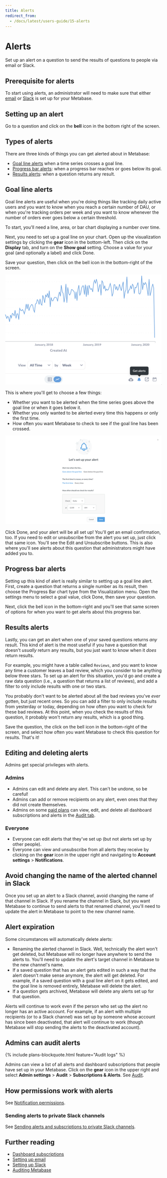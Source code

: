```yaml
---
title: Alerts
redirect_from:
  - /docs/latest/users-guide/15-alerts
---
```


# Alerts

Set up an alert on a question to send the results of questions to people via email or Slack.

## Prerequisite for alerts

To start using alerts, an administrator will need to make sure that either [email](../../configuring-metabase/email.md) or [Slack](../../configuring-metabase/slack.md) is set up for your Metabase.

## Setting up an alert

Go to a question and click on the **bell** icon in the bottom right of the screen.

## Types of alerts

There are three kinds of things you can get alerted about in Metabase:

- [Goal line alerts](#goal-line-alerts) when a time series crosses a goal line.
- [Progress bar alerts](#progress-bar-alerts): when a progress bar reaches or goes below its goal.
- [Results alerts](#results-alerts): when a question returns any result.

## Goal line alerts

Goal line alerts are useful when you're doing things like tracking daily active users and you want to know when you reach a certain number of DAU, or when you're tracking orders per week and you want to know whenever the number of orders ever goes below a certain threshold.

To start, you'll need a line, area, or bar chart displaying a number over time.

Next, you need to set up a goal line on your chart. Open up the visualization settings by clicking the **gear** icon in the bottom-left. Then click on the **Display** tab, and turn on the **Show goal** setting. Choose a value for your goal (and optionally a label) and click Done.

Save your question, then click on the bell icon in the bottom-right of the screen.

![Get alerts](../images/get-alerts-about-this.png)

This is where you'll get to choose a few things:

- Whether you want to be alerted when the time series goes above the goal line or when it goes below it.
- Whether you only wanted to be alerted every time this happens or only the first time.
- How often you want Metabase to check to see if the goal line has been crossed.

![Goal line alert options](../images/goal-line-options.png)

Click Done, and your alert will be all set up! You'll get an email confirmation, too. If you need to edit or unsubscribe from the alert you set up, just click that same icon. You'll see the Edit and Unsubscribe buttons. This is also where you'll see alerts about this question that administrators might have added you to.

## Progress bar alerts

Setting up this kind of alert is really similar to setting up a goal line alert. First, create a question that returns a single number as its result, then choose the Progress Bar chart type from the Visualization menu. Open the settings menu to select a goal value, click Done, then save your question.

Next, click the bell icon in the bottom-right and you'll see that same screen of options for when you want to get alerts about this progress bar.

## Results alerts

Lastly, you can get an alert when one of your saved questions returns _any_ result. This kind of alert is the most useful if you have a question that doesn't _usually_ return any results, but you just want to know when it _does_ return results.

For example, you might have a table called `Reviews`, and you want to know any time a customer leaves a bad review, which you consider to be anything below three stars. To set up an alert for this situation, you'd go and create a raw data question (i.e., a question that returns a list of reviews), and add a filter to only include results with one or two stars.

You probably don't want to be alerted about all the bad reviews you've _ever_ gotten, but just recent ones. So you can add a filter to only include results from yesterday or today, depending on how often you want to check for these bad reviews. At this point, when you check the results of this question, it probably won't return any results, which is a good thing.

Save the question, the click on the bell icon in the bottom-right of the screen, and select how often you want Metabase to check this question for results. That's it!

## Editing and deleting alerts

Admins get special privileges with alerts.

### Admins

- Admins can edit and delete any alert. This can't be undone, so be careful!
- Admins can add or remove recipients on any alert, even ones that they did not create themselves.
- Admins on some [paid plans](https://www.metabase.com/pricing) can view, edit, and delete all dashboard subscriptions and alerts in the [Audit tab](../../usage-and-performance-tools/audit.md#subscriptions-and-alerts).

### Everyone

- Everyone can edit alerts that they've set up (but not alerts set up by other people).
- Everyone can view and unsubscribe from all alerts they receive by clicking on the **gear** icon in the upper right and navigating to **Account settings** > **Notifications**.

## Avoid changing the name of the alerted channel in Slack

Once you set up an alert to a Slack channel, avoid changing the name of that channel in Slack. If you rename the channel in Slack, but you want Metabase to continue to send alerts to that renamed channel, you'll need to update the alert in Metabase to point to the new channel name. 

## Alert expiration

Some circumstances will automatically delete alerts:

- Renaming the alerted channel in Slack. Well, technically the alert won't get deleted, but Metabase will no longer have anywhere to send the alerts to. You'll need to update the alert's target channel in Metabase to the new channel's name.
- If a saved question that has an alert gets edited in such a way that the alert doesn't make sense anymore, the alert will get deleted. For example, if a saved question with a goal line alert on it gets edited, and the goal line is removed entirely, Metabase will delete the alert.
- If a question gets archived, Metabase will delete any alerts set up for that question.

Alerts will continue to work even if the person who set up the alert no longer has an active account. For example, if an alert with multiple recipients (or to a Slack channel) was set up by someone whose account has since been deactivated, that alert will continue to work (though Metabase will stop sending the alerts to the deactivated account).

## Admins can audit alerts

{% include plans-blockquote.html feature="Audit logs" %}

Admins can view a list of all alerts and dashboard subscriptions that people have set up in your Metabase. Click on the **gear** icon in the upper right and select **Admin settings** > **Audit** > **Subscriptions & Alerts**. See [Audit](../../usage-and-performance-tools/audit.md#subscriptions-and-alerts).

## How permissions work with alerts

See [Notification permissions](../../permissions/notifications.md).

### Sending alerts to private Slack channels

See [Sending alerts and subscriptions to private Slack channels](../../configuring-metabase/slack.md#sending-alerts-and-subscriptions-to-private-channels).

## Further reading

- [Dashboard subscriptions](../../dashboards/subscriptions.md)
- [Setting up email](../../configuring-metabase/email.md)
- [Setting up Slack](../../configuring-metabase/slack.md)
- [Auditing Metabase](../../usage-and-performance-tools/audit.md)
